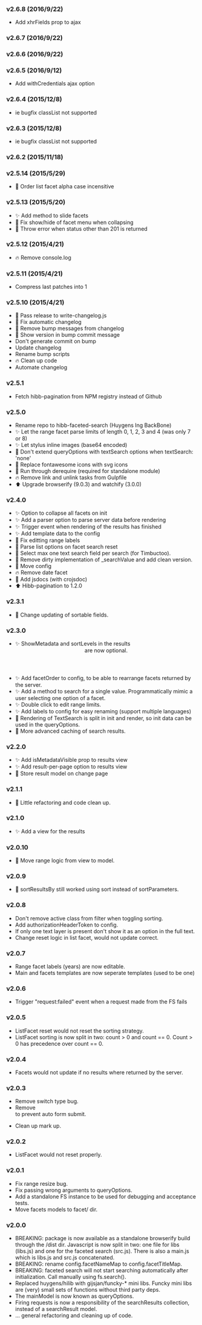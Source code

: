 ### v2.6.8	(2016/9/22)
* Add xhrFields prop to ajax

### v2.6.7	(2016/9/22)


### v2.6.6	(2016/9/22)


### v2.6.5	(2016/9/12)
* Add withCredentials ajax option

### v2.6.4	(2015/12/8)
* ie bugfix classList not supported

### v2.6.3	(2015/12/8)
* ie bugfix classList not supported

### v2.6.2	(2015/11/18)


### v2.5.14	(2015/5/29)
* :bug: Order list facet alpha case incensitive

### v2.5.13	(2015/5/20)
* :sparkles: Add method to slide facets
* :bug: Fix show/hide of facet menu when collapsing
* :flashlight: Throw error when status other than 201 is returned

### v2.5.12	(2015/4/21)
* :fire: Remove console.log

### v2.5.11	(2015/4/21)
* Compress last patches into 1

### v2.5.10	(2015/4/21)
* :bug: Pass release to write-changelog.js
* :bug: Fix automatic changelog
* :bug: Remove bump messages from changelog
* :bug: Show version in bump commit message
* Don't generate commit on bump
* Update changelog
* Rename bump scripts
* :fire: Clean up code
* Automate changelog

### v2.5.1
- Fetch hibb-pagination from NPM registry instead of Github

### v2.5.0
- Rename repo to hibb-faceted-search (Huygens Ing BackBone)
- :sparkles: Let the range facet parse limits of length 0, 1, 2, 3 and 4 (was only 7 or 8)
- :sparkles: Let stylus inline images (base64 encoded)
- :bug: Don't extend queryOptions with textSearch options when textSearch: 'none'
- :lipstick: Replace fontawesome icons with svg icons
- :lipstick: Run through derequire (required for standalone module)
- :fire: Remove link and unlink tasks from Gulpfile
- :arrow_up: Upgrade browserify (9.0.3) and watchify (3.0.0)

### v2.4.0
- :sparkles: Option to collapse all facets on init
- :sparkles: Add a parser option to parse server data before rendering
- :sparkles: Trigger event when rendering of the results has finished
- :sparkles: Add template data to the config
- :bug: Fix editting range labels
- :bug: Parse list options on facet search reset
- :bug: Select max one text search field per search (for Timbuctoo).
- :lipstick: Remove dirty implementation of _searchValue and add clean version.
- :lipstick: Move config
- :fire: Remove date facet
- :memo: Add jsdocs (with crojsdoc)
- :arrow_up: Hibb-pagination to 1.2.0

### v2.3.1
- :bug: Change updating of sortable fields.

### v2.3.0
- :sparkles: ShowMetadata and sortLevels in the results <header> are now optional.
- :sparkles: Add facetOrder to config, to be able to rearrange facets returned by the server.
- :sparkles: Add a method to search for a single value. Programmatically mimic a user selecting one option of a facet.
- :sparkles: Double click to edit range limits.
- :sparkles: Add labels to config for easy renaming (support multiple languages)
- :bug: Rendering of TextSearch is split in init and render, so init data can be used in the queryOptions.
- :racehorse: More advanced caching of search results.

### v2.2.0

- :sparkles: Add isMetadataVisible prop to results view
- :sparkles: Add result-per-page option to results view
- :bug: Store result model on change page

### v2.1.1
- :lipstick: Little refactoring and code clean up.

### v2.1.0
- :sparkles: Add a view for the results

### v2.0.10
- :racehorse: Move range logic from view to model.

### v2.0.9
- :bug: sortResultsBy still worked using sort instead of sortParameters.

### v2.0.8
- Don't remove active class from filter when toggling sorting.
- Add authorizationHeaderToken to config.
- If only one text layer is present don't show it as an option in the full text.
- Change reset logic in list facet, would not update correct.

### v2.0.7
- Range facet labels (years) are now editable.
- Main and facets templates are now seperate templates (used to be one)

### v2.0.6
- Trigger "request:failed" event when a request made from the FS fails

### v2.0.5
- ListFacet reset would not reset the sorting strategy.
- ListFacet sorting is now split in two: count > 0 and count == 0.
  Count > 0 has precedence over count == 0.
  
### v2.0.4
- Facets would not update if no results where returned by the server.

### v2.0.3
- Remove switch type bug.
- Remove <form> to prevent auto form submit.
- Clean up mark up.

### v2.0.2
- ListFacet would not reset properly.

### v2.0.1
- Fix range resize bug.
- Fix passing wrong arguments to queryOptions.
- Add a standalone FS instance to be used for debugging and acceptance tests.
- Move facets models to facet/ dir.

### v2.0.0
- BREAKING: package is now available as a standalone browserify build through the /dist dir. 
  Javascript is now split in two: one file for libs (libs.js) and one for the faceted search (src.js).
  There is also a main.js which is libs.js and src.js concatenated.
- BREAKING: rename config.facetNameMap to config.facetTitleMap.
- BREAKING: faceted search will not start searching automatically after initialization. Call manually using fs.search().
- Replaced huygens/hilib with gijsjan/funcky-* mini libs. Funcky mini libs are (very) small sets of functions without 
  third party deps.
- The mainModel is now known as queryOptions.
- Firing requests is now a responsibility of the searchResults collection, instead of a searchResult model.
- ... general refactoring and cleaning up of code.
